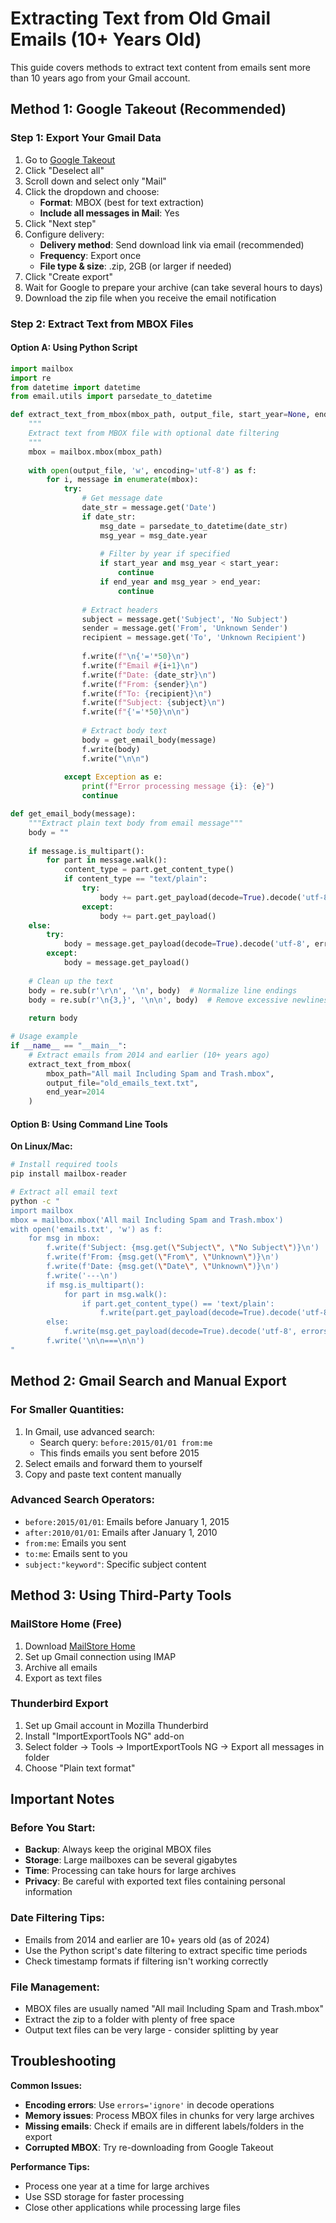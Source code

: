 # Extracting Text from Old Gmail Emails (10+ Years Old)

This guide covers methods to extract text content from emails sent more than 10 years ago from your Gmail account.

## Method 1: Google Takeout (Recommended)

### Step 1: Export Your Gmail Data
1. Go to [Google Takeout](https://takeout.google.com)
2. Click "Deselect all"
3. Scroll down and select only "Mail" 
4. Click the dropdown and choose:
   - **Format**: MBOX (best for text extraction)
   - **Include all messages in Mail**: Yes
5. Click "Next step"
6. Configure delivery:
   - **Delivery method**: Send download link via email (recommended)
   - **Frequency**: Export once
   - **File type & size**: .zip, 2GB (or larger if needed)
7. Click "Create export"
8. Wait for Google to prepare your archive (can take several hours to days)
9. Download the zip file when you receive the email notification

### Step 2: Extract Text from MBOX Files

#### Option A: Using Python Script
```python
import mailbox
import re
from datetime import datetime
from email.utils import parsedate_to_datetime

def extract_text_from_mbox(mbox_path, output_file, start_year=None, end_year=None):
    """
    Extract text from MBOX file with optional date filtering
    """
    mbox = mailbox.mbox(mbox_path)
    
    with open(output_file, 'w', encoding='utf-8') as f:
        for i, message in enumerate(mbox):
            try:
                # Get message date
                date_str = message.get('Date')
                if date_str:
                    msg_date = parsedate_to_datetime(date_str)
                    msg_year = msg_date.year
                    
                    # Filter by year if specified
                    if start_year and msg_year < start_year:
                        continue
                    if end_year and msg_year > end_year:
                        continue
                
                # Extract headers
                subject = message.get('Subject', 'No Subject')
                sender = message.get('From', 'Unknown Sender')
                recipient = message.get('To', 'Unknown Recipient')
                
                f.write(f"\n{'='*50}\n")
                f.write(f"Email #{i+1}\n")
                f.write(f"Date: {date_str}\n")
                f.write(f"From: {sender}\n")
                f.write(f"To: {recipient}\n")
                f.write(f"Subject: {subject}\n")
                f.write(f"{'='*50}\n\n")
                
                # Extract body text
                body = get_email_body(message)
                f.write(body)
                f.write("\n\n")
                
            except Exception as e:
                print(f"Error processing message {i}: {e}")
                continue

def get_email_body(message):
    """Extract plain text body from email message"""
    body = ""
    
    if message.is_multipart():
        for part in message.walk():
            content_type = part.get_content_type()
            if content_type == "text/plain":
                try:
                    body += part.get_payload(decode=True).decode('utf-8', errors='ignore')
                except:
                    body += part.get_payload()
    else:
        try:
            body = message.get_payload(decode=True).decode('utf-8', errors='ignore')
        except:
            body = message.get_payload()
    
    # Clean up the text
    body = re.sub(r'\r\n', '\n', body)  # Normalize line endings
    body = re.sub(r'\n{3,}', '\n\n', body)  # Remove excessive newlines
    
    return body

# Usage example
if __name__ == "__main__":
    # Extract emails from 2014 and earlier (10+ years ago)
    extract_text_from_mbox(
        mbox_path="All mail Including Spam and Trash.mbox",
        output_file="old_emails_text.txt",
        end_year=2014
    )
```

#### Option B: Using Command Line Tools

**On Linux/Mac:**
```bash
# Install required tools
pip install mailbox-reader

# Extract all email text
python -c "
import mailbox
mbox = mailbox.mbox('All mail Including Spam and Trash.mbox')
with open('emails.txt', 'w') as f:
    for msg in mbox:
        f.write(f'Subject: {msg.get(\"Subject\", \"No Subject\")}\n')
        f.write(f'From: {msg.get(\"From\", \"Unknown\")}\n')
        f.write(f'Date: {msg.get(\"Date\", \"Unknown\")}\n')
        f.write('---\n')
        if msg.is_multipart():
            for part in msg.walk():
                if part.get_content_type() == 'text/plain':
                    f.write(part.get_payload(decode=True).decode('utf-8', errors='ignore'))
        else:
            f.write(msg.get_payload(decode=True).decode('utf-8', errors='ignore'))
        f.write('\n\n===\n\n')
"
```

## Method 2: Gmail Search and Manual Export

### For Smaller Quantities:
1. In Gmail, use advanced search:
   - Search query: `before:2015/01/01 from:me`
   - This finds emails you sent before 2015
2. Select emails and forward them to yourself
3. Copy and paste text content manually

### Advanced Search Operators:
- `before:2015/01/01`: Emails before January 1, 2015
- `after:2010/01/01`: Emails after January 1, 2010  
- `from:me`: Emails you sent
- `to:me`: Emails sent to you
- `subject:"keyword"`: Specific subject content

## Method 3: Using Third-Party Tools

### MailStore Home (Free)
1. Download [MailStore Home](https://www.mailstore.com/en/mailstore-home/)
2. Set up Gmail connection using IMAP
3. Archive all emails
4. Export as text files

### Thunderbird Export
1. Set up Gmail account in Mozilla Thunderbird
2. Install "ImportExportTools NG" add-on
3. Select folder → Tools → ImportExportTools NG → Export all messages in folder
4. Choose "Plain text format"

## Important Notes

### Before You Start:
- **Backup**: Always keep the original MBOX files
- **Storage**: Large mailboxes can be several gigabytes
- **Time**: Processing can take hours for large archives
- **Privacy**: Be careful with exported text files containing personal information

### Date Filtering Tips:
- Emails from 2014 and earlier are 10+ years old (as of 2024)
- Use the Python script's date filtering to extract specific time periods
- Check timestamp formats if filtering isn't working correctly

### File Management:
- MBOX files are usually named "All mail Including Spam and Trash.mbox"
- Extract the zip to a folder with plenty of free space
- Output text files can be very large - consider splitting by year

## Troubleshooting

**Common Issues:**
- **Encoding errors**: Use `errors='ignore'` in decode operations
- **Memory issues**: Process MBOX files in chunks for very large archives
- **Missing emails**: Check if emails are in different labels/folders in the export
- **Corrupted MBOX**: Try re-downloading from Google Takeout

**Performance Tips:**
- Process one year at a time for large archives
- Use SSD storage for faster processing
- Close other applications while processing large files